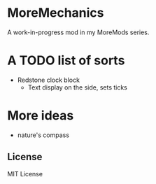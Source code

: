 # MoreMechanics
A work-in-progress mod in my MoreMods series.

# A TODO list of sorts
- Redstone clock block
  - Text display on the side, sets ticks

# More ideas
- nature's compass

## License
MIT License